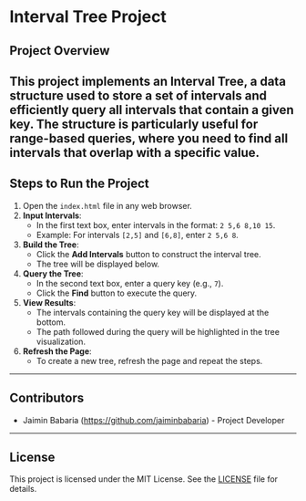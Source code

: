# Interval Tree Project

## Project Overview
This project implements an **Interval Tree**, a data structure used to store a set of intervals and efficiently query all intervals that contain a given key. The structure is particularly useful for range-based queries, where you need to find all intervals that overlap with a specific value.
---

## Steps to Run the Project
1. Open the `index.html` file in any web browser.
2. **Input Intervals**:
   - In the first text box, enter intervals in the format: `2 5,6 8,10 15`.
   - Example: For intervals `[2,5]` and `[6,8]`, enter `2 5,6 8`.
3. **Build the Tree**:
   - Click the **Add Intervals** button to construct the interval tree.
   - The tree will be displayed below.
4. **Query the Tree**:
   - In the second text box, enter a query key (e.g., `7`).
   - Click the **Find** button to execute the query.
5. **View Results**:
   - The intervals containing the query key will be displayed at the bottom.
   - The path followed during the query will be highlighted in the tree visualization.
6. **Refresh the Page**:
   - To create a new tree, refresh the page and repeat the steps.

---

## Contributors
- Jaimin Babaria (https://github.com/jaiminbabaria) - Project Developer

---

## License
This project is licensed under the MIT License. See the [LICENSE](LICENSE) file for details.
